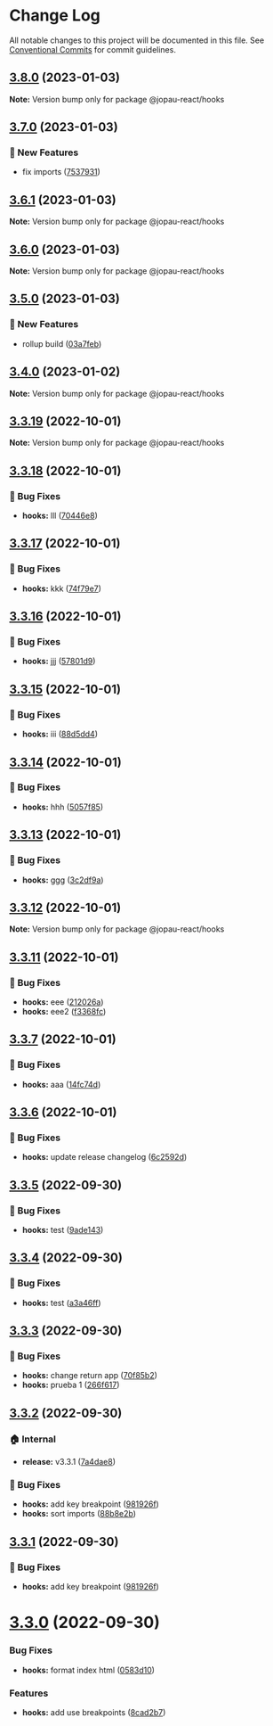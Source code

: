 # Change Log

All notable changes to this project will be documented in this file.
See [Conventional Commits](https://conventionalcommits.org) for commit guidelines.

## [3.8.0](https://github.com/joel3112/jopau-react/compare/v3.7.0...v3.8.0) (2023-01-03)

**Note:** Version bump only for package @jopau-react/hooks





## [3.7.0](https://github.com/joel3112/jopau-react/compare/v3.6.1...v3.7.0) (2023-01-03)


### 🚀 New Features

* fix imports ([7537931](https://github.com/joel3112/jopau-react/commit/753793181c565d408f92a7fca058c9873b72f505))



## [3.6.1](https://github.com/joel3112/jopau-react/compare/v3.6.0...v3.6.1) (2023-01-03)

**Note:** Version bump only for package @jopau-react/hooks





## [3.6.0](https://github.com/joel3112/jopau-react/compare/v3.5.0...v3.6.0) (2023-01-03)

**Note:** Version bump only for package @jopau-react/hooks





## [3.5.0](https://github.com/joel3112/jopau-react/compare/v3.4.0...v3.5.0) (2023-01-03)


### 🚀 New Features

* rollup build ([03a7feb](https://github.com/joel3112/jopau-react/commit/03a7febb103fe71b2b542cec00c9124c34bea002))



## [3.4.0](https://github.com/joel3112/jopau-react/compare/v3.3.19...v3.4.0) (2023-01-02)

**Note:** Version bump only for package @jopau-react/hooks





## [3.3.19](https://github.com/joel3112/jopau-react/compare/v3.3.18...v3.3.19) (2022-10-01)

**Note:** Version bump only for package @jopau-react/hooks





## [3.3.18](https://github.com/joel3112/jopau-react/compare/v3.3.17...v3.3.18) (2022-10-01)


### 🐛 Bug Fixes

* **hooks:** lll ([70446e8](https://github.com/joel3112/jopau-react/commit/70446e8afcbe7da152e940a71e4f992519aa7b66))



## [3.3.17](https://github.com/joel3112/jopau-react/compare/v3.3.16...v3.3.17) (2022-10-01)


### 🐛 Bug Fixes

* **hooks:** kkk ([74f79e7](https://github.com/joel3112/jopau-react/commit/74f79e791356d5f23c9c110f24377e7c55bf54c7))



## [3.3.16](https://github.com/joel3112/jopau-react/compare/v3.3.15...v3.3.16) (2022-10-01)


### 🐛 Bug Fixes

* **hooks:** jjj ([57801d9](https://github.com/joel3112/jopau-react/commit/57801d966e66cb4be825a3d04103ded9bc3bd323))



## [3.3.15](https://github.com/joel3112/jopau-react/compare/v3.3.14...v3.3.15) (2022-10-01)


### 🐛 Bug Fixes

* **hooks:** iii ([88d5dd4](https://github.com/joel3112/jopau-react/commit/88d5dd4c118a3bbf167c0c4918c07db18b00e050))



## [3.3.14](https://github.com/joel3112/jopau-react/compare/v3.3.13...v3.3.14) (2022-10-01)


### 🐛 Bug Fixes

* **hooks:** hhh ([5057f85](https://github.com/joel3112/jopau-react/commit/5057f85ce5ab62b18a21795b5a8708f8a5d08f94))



## [3.3.13](https://github.com/joel3112/jopau-react/compare/v3.3.12...v3.3.13) (2022-10-01)


### 🐛 Bug Fixes

* **hooks:** ggg ([3c2df9a](https://github.com/joel3112/jopau-react/commit/3c2df9a4fbd67c433e4b2b7f862d5683b9ad007b))



## [3.3.12](https://github.com/joel3112/jopau-react/compare/v3.3.11...v3.3.12) (2022-10-01)

**Note:** Version bump only for package @jopau-react/hooks





## [3.3.11](https://github.com/joel3112/jopau-react/compare/v3.3.10...v3.3.11) (2022-10-01)


### 🐛 Bug Fixes

* **hooks:** eee ([212026a](https://github.com/joel3112/jopau-react/commit/212026ae5e43a4e33710c9c3edadef27030f2b79))
* **hooks:** eee2 ([f3368fc](https://github.com/joel3112/jopau-react/commit/f3368fcac7f04ccfe058b8bce462625dc2c3290c))



## [3.3.7](https://github.com/joel3112/jopau-react/compare/v3.3.6...v3.3.7) (2022-10-01)


### 🐛 Bug Fixes

* **hooks:** aaa ([14fc74d](https://github.com/joel3112/jopau-react/commit/14fc74d33ebed75ee9491b98d9a2dacf29e86178))



## [3.3.6](https://github.com/joel3112/jopau-react/compare/v3.3.5...v3.3.6) (2022-10-01)


### 🐛 Bug Fixes

* **hooks:** update release changelog ([6c2592d](https://github.com/joel3112/jopau-react/commit/6c2592dcc9c10d66c2b5ea74bbe749a3abee734c))



## [3.3.5](https://github.com/joel3112/jopau-react/compare/v3.3.4...v3.3.5) (2022-09-30)


### 🐛 Bug Fixes

* **hooks:** test ([9ade143](https://github.com/joel3112/jopau-react/commit/9ade143edf8558e13f51a6eca7c00357988cd1f5))



## [3.3.4](https://github.com/joel3112/jopau-react/compare/v3.3.3...v3.3.4) (2022-09-30)


### 🐛 Bug Fixes

* **hooks:** test ([a3a46ff](https://github.com/joel3112/jopau-react/commit/a3a46ffe2b41c2362683629a494ca4f1fbb6edcc))



## [3.3.3](https://github.com/joel3112/jopau-react/compare/v3.3.2...v3.3.3) (2022-09-30)


### 🐛 Bug Fixes

* **hooks:** change return app ([70f85b2](https://github.com/joel3112/jopau-react/commit/70f85b2d5b946a07c7f0bf4f734e3d727b5fe93b))
* **hooks:** prueba 1 ([266f617](https://github.com/joel3112/jopau-react/commit/266f6171d0ed2f01d4a83cf1502ad8a9f2ee6107))



## [3.3.2](https://github.com/joel3112/jopau-react/compare/v3.3.0...v3.3.2) (2022-09-30)


### 🏠 Internal

* **release:** v3.3.1 ([7a4dae8](https://github.com/joel3112/jopau-react/commit/7a4dae8a43f06334c0ff2437a0a3506c934523b8))


### 🐛 Bug Fixes

* **hooks:** add key breakpoint ([981926f](https://github.com/joel3112/jopau-react/commit/981926f152938ef34821c67ad7413c7defdaba7c))
* **hooks:** sort imports ([88b8e2b](https://github.com/joel3112/jopau-react/commit/88b8e2b3a4dea2450aec526d2f69e3905d456295))



## [3.3.1](https://github.com/joel3112/jopau-react/compare/v3.3.0...v3.3.1) (2022-09-30)


### 🐛 Bug Fixes

* **hooks:** add key breakpoint ([981926f](https://github.com/joel3112/jopau-react/commit/981926f152938ef34821c67ad7413c7defdaba7c))



# [3.3.0](https://github.com/joel3112/jopau-react/compare/v3.2.2...v3.3.0) (2022-09-30)


### Bug Fixes

* **hooks:** format index html ([0583d10](https://github.com/joel3112/jopau-react/commit/0583d107a1c378b9dff41047f74768173cef80c0))


### Features

* **hooks:** add use breakpoints ([8cad2b7](https://github.com/joel3112/jopau-react/commit/8cad2b76a82f45dd7f3ac944b35d1bd97f72a3fb))
